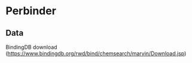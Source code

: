 # Perbinder

## Data

BindingDB download (https://www.bindingdb.org/rwd/bind/chemsearch/marvin/Download.jsp)